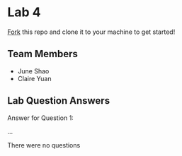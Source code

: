 # Lab 4
[Fork](https://docs.github.com/en/get-started/quickstart/fork-a-repo) this repo and clone it to your machine to get started!

## Team Members
- June Shao
- Claire Yuan

## Lab Question Answers

Answer for Question 1: 

...

There were no questions
